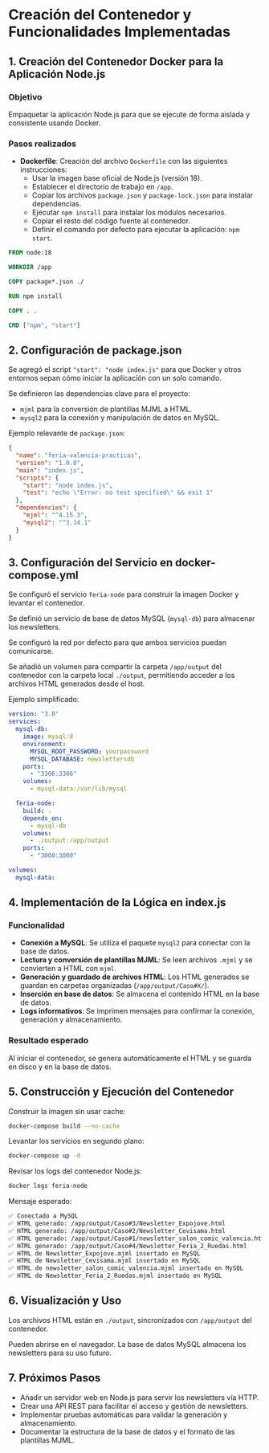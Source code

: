 # Creación del Contenedor y Funcionalidades Implementadas

## 1. Creación del Contenedor Docker para la Aplicación Node.js

### Objetivo
Empaquetar la aplicación Node.js para que se ejecute de forma aislada y consistente usando Docker.

### Pasos realizados

- **Dockerfile**: Creación del archivo `Dockerfile` con las siguientes instrucciones:
  - Usar la imagen base oficial de Node.js (versión 18).
  - Establecer el directorio de trabajo en `/app`.
  - Copiar los archivos `package.json` y `package-lock.json` para instalar dependencias.
  - Ejecutar `npm install` para instalar los módulos necesarios.
  - Copiar el resto del código fuente al contenedor.
  - Definir el comando por defecto para ejecutar la aplicación: `npm start`.

```dockerfile
FROM node:18

WORKDIR /app

COPY package*.json ./

RUN npm install

COPY . .

CMD ["npm", "start"]
```

## 2. Configuración de package.json

Se agregó el script `"start": "node index.js"` para que Docker y otros entornos sepan cómo iniciar la aplicación con un solo comando.

Se definieron las dependencias clave para el proyecto:

- `mjml` para la conversión de plantillas MJML a HTML.
- `mysql2` para la conexión y manipulación de datos en MySQL.

Ejemplo relevante de `package.json`:

```json
{
  "name": "feria-valencia-practicas",
  "version": "1.0.0",
  "main": "index.js",
  "scripts": {
    "start": "node index.js",
    "test": "echo \"Error: no test specified\" && exit 1"
  },
  "dependencies": {
    "mjml": "^4.15.3",
    "mysql2": "^3.14.1"
  }
}
```

## 3. Configuración del Servicio en docker-compose.yml

Se configuró el servicio `feria-node` para construir la imagen Docker y levantar el contenedor.

Se definió un servicio de base de datos MySQL (`mysql-db`) para almacenar los newsletters.

Se configuró la red por defecto para que ambos servicios puedan comunicarse.

Se añadió un volumen para compartir la carpeta `/app/output` del contenedor con la carpeta local `./output`, permitiendo acceder a los archivos HTML generados desde el host.

Ejemplo simplificado:

```yaml
version: "3.8"
services:
  mysql-db:
    image: mysql:8
    environment:
      MYSQL_ROOT_PASSWORD: yourpassword
      MYSQL_DATABASE: newslettersdb
    ports:
      - "3306:3306"
    volumes:
      - mysql-data:/var/lib/mysql

  feria-node:
    build: .
    depends_on:
      - mysql-db
    volumes:
      - ./output:/app/output
    ports:
      - "3000:3000"

volumes:
  mysql-data:
```

## 4. Implementación de la Lógica en index.js

### Funcionalidad

- **Conexión a MySQL**: Se utiliza el paquete `mysql2` para conectar con la base de datos.
- **Lectura y conversión de plantillas MJML**: Se leen archivos `.mjml` y se convierten a HTML con `mjml`.
- **Generación y guardado de archivos HTML**: Los HTML generados se guardan en carpetas organizadas (`/app/output/Caso#X/`).
- **Inserción en base de datos**: Se almacena el contenido HTML en la base de datos.
- **Logs informativos**: Se imprimen mensajes para confirmar la conexión, generación y almacenamiento.

### Resultado esperado

Al iniciar el contenedor, se genera automáticamente el HTML y se guarda en disco y en la base de datos.

## 5. Construcción y Ejecución del Contenedor

Construir la imagen sin usar cache:

```bash
docker-compose build --no-cache
```

Levantar los servicios en segundo plano:

```bash
docker-compose up -d
```

Revisar los logs del contenedor Node.js:

```bash
docker logs feria-node
```

Mensaje esperado:

```bash
✅ Conectado a MySQL
✅ HTML generado: /app/output/Caso#3/Newsletter_Expojove.html
✅ HTML generado: /app/output/Caso#2/Newsletter_Cevisama.html
✅ HTML generado: /app/output/Caso#1/newsletter_salon_comic_valencia.html
✅ HTML generado: /app/output/Caso#4/Newsletter_Feria_2_Ruedas.html
✅ HTML de Newsletter_Expojove.mjml insertado en MySQL
✅ HTML de Newsletter_Cevisama.mjml insertado en MySQL
✅ HTML de newsletter_salon_comic_valencia.mjml insertado en MySQL
✅ HTML de Newsletter_Feria_2_Ruedas.mjml insertado en MySQL
```

## 6. Visualización y Uso

Los archivos HTML están en `./output`, sincronizados con `/app/output` del contenedor.

Pueden abrirse en el navegador. La base de datos MySQL almacena los newsletters para su uso futuro.

## 7. Próximos Pasos

- Añadir un servidor web en Node.js para servir los newsletters vía HTTP.
- Crear una API REST para facilitar el acceso y gestión de newsletters.
- Implementar pruebas automáticas para validar la generación y almacenamiento.
- Documentar la estructura de la base de datos y el formato de las plantillas MJML.
